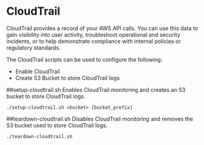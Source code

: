 CloudTrail
===

CloudTrail provides a record of your AWS API calls.  You can use this data to gain visibility into user activity, troubleshoot operational and security incidents, or to help demonstrate compliance with internal policies or regulatory standards.

The CloudTrail scripts can be used to configure the following:
* Enable CloudTrail
* Create S3 Bucket to store CloudTrail logs

##setup-cloudtrail.sh
Enables CloudTrail monitoring and creates an S3 bucket to store CloudTrail logs.

    ./setup-cloudtrail.sh <bucket> [bucket_prefix]

##teardown-cloudtrail.sh
Disables CloudTrail monitoring and removes the S3 bucket used to store CloudTrail logs.

    ./teardown-cloudtrail.sh

